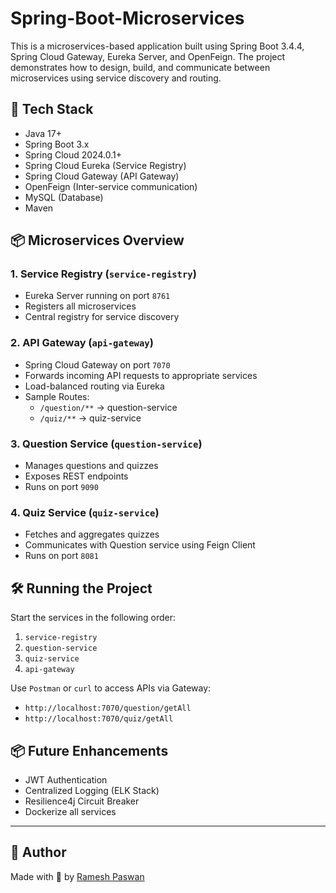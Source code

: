 # Spring-Boot-Microservices
This is a microservices-based application built using Spring Boot 3.4.4, Spring Cloud Gateway, Eureka Server, and OpenFeign. The project demonstrates how to design, build, and communicate between microservices using service discovery and routing.

## 🔧 Tech Stack

- Java 17+
- Spring Boot 3.x
- Spring Cloud 2024.0.1+
- Spring Cloud Eureka (Service Registry)
- Spring Cloud Gateway (API Gateway)
- OpenFeign (Inter-service communication)
- MySQL (Database)
- Maven

## 📦 Microservices Overview

### 1. Service Registry (`service-registry`)
- Eureka Server running on port `8761`
- Registers all microservices
- Central registry for service discovery

### 2. API Gateway (`api-gateway`)
- Spring Cloud Gateway on port `7070`
- Forwards incoming API requests to appropriate services
- Load-balanced routing via Eureka
- Sample Routes:
  - `/question/**` → question-service
  - `/quiz/**` → quiz-service

### 3. Question Service (`question-service`)
- Manages questions and quizzes
- Exposes REST endpoints
- Runs on port `9090`

### 4. Quiz Service (`quiz-service`)
- Fetches and aggregates quizzes
- Communicates with Question service using Feign Client
- Runs on port `8081`

## 🛠️ Running the Project

Start the services in the following order:
1. `service-registry`
2. `question-service`
3. `quiz-service`
4. `api-gateway`

Use `Postman` or `curl` to access APIs via Gateway:
- `http://localhost:7070/question/getAll`
- `http://localhost:7070/quiz/getAll`

## 📦 Future Enhancements
- JWT Authentication
- Centralized Logging (ELK Stack)
- Resilience4j Circuit Breaker
- Dockerize all services

---

## 🔗 Author

Made with 💙 by [Ramesh Paswan](https://github.com/Vivek-JFS-devloper)
